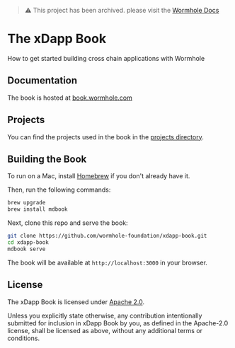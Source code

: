 > ⚠️ This project has been archived. please visit the [Wormhole Docs](https://docs.wormhole.com/)

# The xDapp Book
How to get started building cross chain applications with Wormhole

## Documentation

The book is hosted at [book.wormhole.com](https://book.wormhole.com)

## Projects

You can find the projects used in the book in the [projects directory](./projects/).

## Building the Book
To run on a Mac, install [Homebrew](https://brew.sh/) if you don't already have
it.

Then, run the following commands:

```sh
brew upgrade
brew install mdbook
```

Next, clone this repo and serve the book:

```sh
git clone https://github.com/wormhole-foundation/xdapp-book.git
cd xdapp-book
mdbook serve
```
The book will be available at `http://localhost:3000` in your browser.

## License
The xDapp Book is licensed under [Apache 2.0](./LICENSE).

Unless you explicitly state otherwise, any contribution intentionally submitted
for inclusion in xDapp Book by you, as defined in the Apache-2.0 license, shall be
licensed as above, without any additional terms or conditions.

